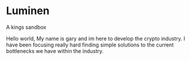# Luminen
A kings sandbox 

Hello world, My name is gary and im here to develop the crypto industry. 
I have been focusing really hard finding simple solutions to the current bottlenecks we have within the industry. 
